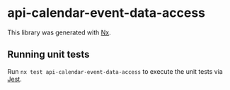 # api-calendar-event-data-access

This library was generated with [Nx](https://nx.dev).

## Running unit tests

Run `nx test api-calendar-event-data-access` to execute the unit tests via [Jest](https://jestjs.io).
